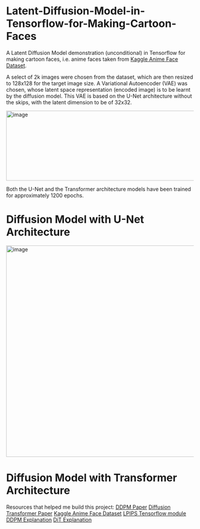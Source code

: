 # Latent-Diffusion-Model-in-Tensorflow-for-Making-Cartoon-Faces
A Latent Diffusion Model demonstration (unconditional) in Tensorflow for making cartoon faces, i.e. anime faces taken from [Kaggle Anime Face Dataset](https://www.kaggle.com/datasets/splcher/animefacedataset).

A select of 2k images were chosen from the dataset, which are then resized to 128x128 for the target image size. A Variational Autoencoder (VAE) was chosen, whose latent space representation (encoded image) is to be learnt by the diffusion model. This VAE is based on the U-Net architecture without the skips, with the latent dimension to be of 32x32.

<img width="515" height="188" alt="image" src="https://github.com/user-attachments/assets/6d30f018-105f-433f-9f5f-c61f18814859" />

Both the U-Net and the Transformer architecture models have been trained for approximately 1200 epochs.

# Diffusion Model with U-Net Architecture

<img width="1649" height="568" alt="image" src="https://github.com/user-attachments/assets/8696292e-7e70-4219-a6ec-7a70d7023f22" />


# Diffusion Model with Transformer Architecture



Resources that helped me build this project:
[DDPM Paper](https://arxiv.org/abs/2006.11239)
[Diffusion Transformer Paper](https://arxiv.org/abs/2212.09748)
[Kaggle Anime Face Dataset](https://www.kaggle.com/datasets/splcher/animefacedataset)
[LPIPS Tensorflow module](https://github.com/moono/lpips-tf2.x)
[DDPM Explanation](https://www.youtube.com/watch?v=H45lF4sUgiE)
[DiT Explanation](https://www.youtube.com/watch?v=aSLDXdc2hkk)
